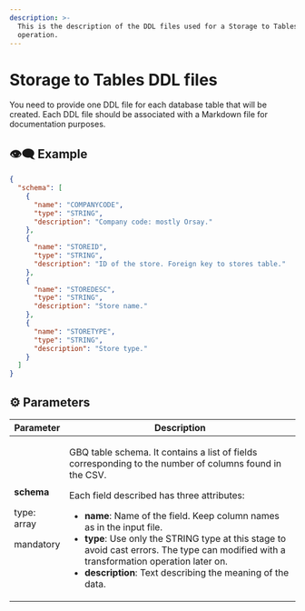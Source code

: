 ```yaml
---
description: >-
  This is the description of the DDL files used for a Storage to Tables data
  operation.
---
```


# Storage to Tables DDL files

You need to provide one DDL file for each database table that will be created. Each DDL file should be associated with a Markdown file for documentation purposes.

## 👁️‍🗨️ Example

```json
{
  "schema": [
    {
      "name": "COMPANYCODE",
      "type": "STRING",
      "description": "Company code: mostly Orsay."
    },
    {
      "name": "STOREID",
      "type": "STRING",
      "description": "ID of the store. Foreign key to stores table."
    },
    {
      "name": "STOREDESC",
      "type": "STRING",
      "description": "Store name."
    },
    {
      "name": "STORETYPE",
      "type": "STRING",
      "description": "Store type."
    }
  ]
}
```

## :gear: Parameters

| Parameter                                                        | Description                                                                                                                                                                                                                                                                                                                                                                                                                                                                                                   |
| ---------------------------------------------------------------- | ------------------------------------------------------------------------------------------------------------------------------------------------------------------------------------------------------------------------------------------------------------------------------------------------------------------------------------------------------------------------------------------------------------------------------------------------------------------------------------------------------------- |
| <p><strong>schema</strong></p><p>type: array</p><p>mandatory</p> | <p>GBQ table schema. It contains a list of fields corresponding to the number of columns found in the CSV.</p><p>Each field described has three attributes:</p><ul><li><strong>name</strong>: Name of the field. Keep column names as in the input file.</li><li><strong>type</strong>: Use only the STRING type at this stage to avoid cast errors. The type can modified with a transformation operation later on.</li><li><strong>description</strong>: Text describing the meaning of the data.</li></ul> |
